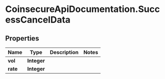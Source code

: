 # CoinsecureApiDocumentation.SuccessCancelData

## Properties
Name | Type | Description | Notes
------------ | ------------- | ------------- | -------------
**vol** | **Integer** |  | 
**rate** | **Integer** |  | 


